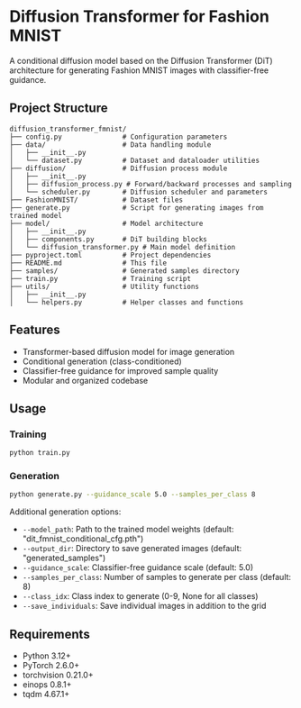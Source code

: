 # Diffusion Transformer for Fashion MNIST

A conditional diffusion model based on the Diffusion Transformer (DiT) architecture for generating Fashion MNIST images with classifier-free guidance.

## Project Structure

```
diffusion_transformer_fmnist/
├── config.py               # Configuration parameters
├── data/                   # Data handling module
│   ├── __init__.py
│   └── dataset.py          # Dataset and dataloader utilities
├── diffusion/              # Diffusion process module
│   ├── __init__.py
│   ├── diffusion_process.py # Forward/backward processes and sampling
│   └── scheduler.py        # Diffusion scheduler and parameters
├── FashionMNIST/           # Dataset files
├── generate.py             # Script for generating images from trained model
├── model/                  # Model architecture
│   ├── __init__.py
│   ├── components.py       # DiT building blocks
│   └── diffusion_transformer.py # Main model definition
├── pyproject.toml          # Project dependencies
├── README.md               # This file
├── samples/                # Generated samples directory
├── train.py                # Training script
├── utils/                  # Utility functions
│   ├── __init__.py
│   └── helpers.py          # Helper classes and functions
```

## Features

- Transformer-based diffusion model for image generation
- Conditional generation (class-conditioned)
- Classifier-free guidance for improved sample quality
- Modular and organized codebase

## Usage

### Training

```bash
python train.py
```

### Generation

```bash
python generate.py --guidance_scale 5.0 --samples_per_class 8
```

Additional generation options:
- `--model_path`: Path to the trained model weights (default: "dit_fmnist_conditional_cfg.pth")
- `--output_dir`: Directory to save generated images (default: "generated_samples")
- `--guidance_scale`: Classifier-free guidance scale (default: 5.0)
- `--samples_per_class`: Number of samples to generate per class (default: 8)
- `--class_idx`: Class index to generate (0-9, None for all classes)
- `--save_individuals`: Save individual images in addition to the grid

## Requirements

- Python 3.12+
- PyTorch 2.6.0+
- torchvision 0.21.0+
- einops 0.8.1+
- tqdm 4.67.1+